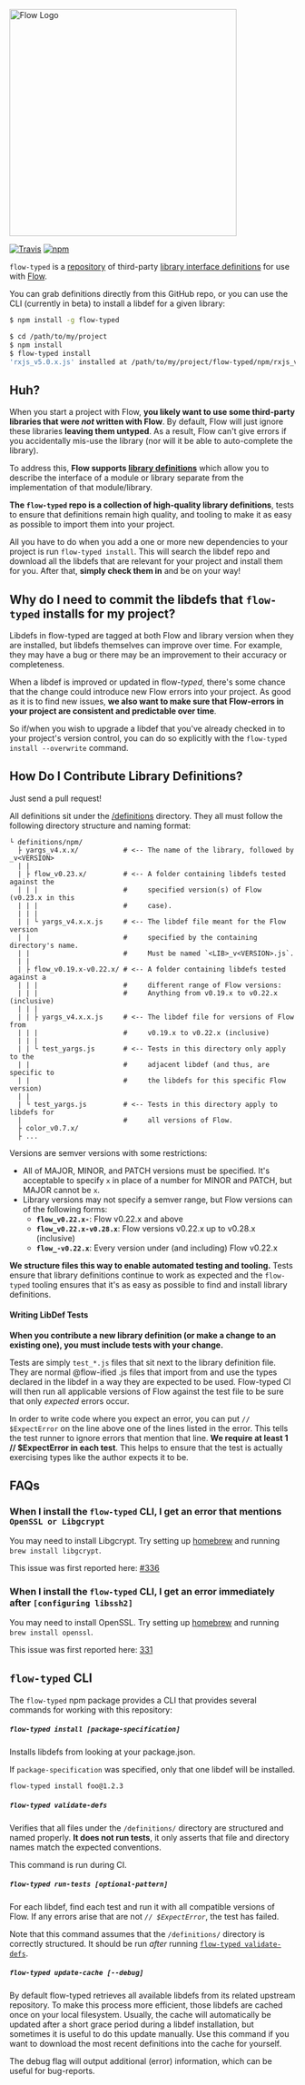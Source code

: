<img 
  alt="Flow Logo" 
  src="https://raw.githubusercontent.com/flowtype/flow-typed/master/flow-typed-logo.png"
  width="400"
/>

[![Travis](https://img.shields.io/travis/flowtype/flow-typed.svg)](https://travis-ci.org/flowtype/flow-typed) [![npm](https://img.shields.io/npm/dm/flow-typed.svg)](https://www.npmjs.com/package/flow-typed)

`flow-typed` is a [repository](https://github.com/flowtype/flow-typed/tree/master/definitions) of third-party 
[library interface definitions](http://flowtype.org/docs/third-party.html) 
for use with [Flow](http://flowtype.org/).

You can grab definitions directly from this GitHub repo, or you can use the CLI (currently in beta) to install a libdef for a given library:
```bash
$ npm install -g flow-typed

$ cd /path/to/my/project
$ npm install
$ flow-typed install
'rxjs_v5.0.x.js' installed at /path/to/my/project/flow-typed/npm/rxjs_v5.0.xjs
```

## Huh?

When you start a project with Flow, **you likely want to use some third-party 
libraries that were *not* written with Flow**. By default, Flow will just ignore
these libraries **leaving them untyped**. As a result, Flow can't give errors if 
you accidentally mis-use the library (nor will it be able to auto-complete the 
library).

To address this, **Flow supports 
[library definitions](http://flowtype.org/docs/third-party.html)** which allow 
you to describe the interface of a module or library separate from the 
implementation of that module/library. 

**The `flow-typed` repo is a collection of high-quality library definitions**, 
tests to ensure that definitions remain high quality, and tooling to make it 
as easy as possible to import them into your project. 

All you have to do when you add a one or more new dependencies to your project 
is run `flow-typed install`. This will search the libdef repo and download all
the libdefs that are relevant for your project and install them for you. After
that, **simply check them in** and be on your way!

## Why do I need to commit the libdefs that `flow-typed` installs for my project?

Libdefs in flow-typed are tagged at both Flow and library version when they are
installed, but libdefs themselves can improve over time. For example, they may
have a bug or there may be an improvement to their accuracy or completeness.

When a libdef is improved or updated in flow-*typed*, there's some chance that
the change could introduce new Flow errors into your project. As good as it is
to find new issues, **we also want to make sure that Flow-errors in your project
are consistent and predictable over time**.

So if/when you wish to upgrade a libdef that you've already checked in to your
project's version control, you can do so explicitly with the 
`flow-typed install --overwrite` command.

## How Do I Contribute Library Definitions?

Just send a pull request!

All definitions sit under the 
[/definitions](https://github.com/flowtype/flow-typed/tree/master/definitions) 
directory. They all must follow the following directory structure and naming 
format:

```
└ definitions/npm/
  ├ yargs_v4.x.x/           # <-- The name of the library, followed by _v<VERSION>
  | |
  | ├ flow_v0.23.x/         # <-- A folder containing libdefs tested against the 
  | | |                     #     specified version(s) of Flow (v0.23.x in this
  | | |                     #     case).
  | | |
  | | └ yargs_v4.x.x.js     # <-- The libdef file meant for the Flow version 
  | |                       #     specified by the containing directory's name. 
  | |                       #     Must be named `<LIB>_v<VERSION>.js`.
  | |
  | ├ flow_v0.19.x-v0.22.x/ # <-- A folder containing libdefs tested against a 
  | | |                     #     different range of Flow versions: 
  | | |                     #     Anything from v0.19.x to v0.22.x (inclusive)
  | | |
  | | ├ yargs_v4.x.x.js     # <-- The libdef file for versions of Flow from 
  | | |                     #     v0.19.x to v0.22.x (inclusive)
  | | |
  | | └ test_yargs.js       # <-- Tests in this directory only apply to the 
  | |                       #     adjacent libdef (and thus, are specific to
  | |                       #     the libdefs for this specific Flow version) 
  | |
  | └ test_yargs.js         # <-- Tests in this directory apply to libdefs for
  |                         #     all versions of Flow. 
  ├ color_v0.7.x/
  ├ ...
```

Versions are semver versions with some restrictions:

* All of MAJOR, MINOR, and PATCH versions must be specified. It's acceptable to
  specify `x` in place of a number for MINOR and PATCH, but MAJOR cannot be `x`.
* Library versions may not specify a semver range, but Flow versions can of the 
  following forms: 
  * **`flow_v0.22.x-`**: Flow v0.22.x and above
  * **`flow_v0.22.x-v0.28.x`**: Flow versions v0.22.x up to v0.28.x (inclusive)
  * **`flow_-v0.22.x`**: Every version under (and including) Flow v0.22.x

**We structure files this way to enable automated testing and tooling.**
Tests ensure that library definitions continue to work as expected and the
`flow-typed` tooling ensures that it's as easy as possible to find and install 
library definitions.

#### Writing LibDef Tests

**When you contribute a new library definition (or make a change to an existing 
one), you must include tests with your change.**

Tests are simply `test_*.js` files that sit next to the library definition 
file. They are normal @flow-ified .js files that import from and use the types
declared in the libdef in a way they are expected to be used. Flow-typed CI will
then run all applicable versions of Flow against the test file to be sure that
only *expected* errors occur.

In order to write code where you expect an error, you can put `// $ExpectError`
on the line above one of the lines listed in the error. This tells the test 
runner to ignore errors that mention that line. **We require at least 1
// $ExpectError in each test**. This helps to ensure that the test is actually
exercising types like the author expects it to be.

## FAQs

### When I install the `flow-typed` CLI, I get an error that mentions `OpenSSL or Libgcrypt` 

You may need to install Libgcrypt. Try setting up 
[homebrew](http://brew.sh/index.html) and running `brew install libgcrypt`.

This issue was first reported here: 
[#336](https://github.com/flowtype/flow-typed/issues/336)

### When I install the `flow-typed` CLI, I get an error immediately after `[configuring libssh2]`

You may need to install OpenSSL. Try setting up 
[homebrew](http://brew.sh/index.html) and running `brew install openssl`.

This issue was first reported here:
[331](https://github.com/flowtype/flow-typed/issues/331)

## `flow-typed` CLI

The `flow-typed` npm package provides a CLI that provides several commands for
working with this repository:

##### `flow-typed install [package-specification]`

Installs libdefs from looking at your package.json.

If `package-specification` was specified, only that one libdef will be installed.

```bash
flow-typed install foo@1.2.3
```

##### `flow-typed validate-defs`

Verifies that all files under the `/definitions/` directory are structured and 
named properly. **It does not run tests**, it only asserts that file and 
directory names match the expected conventions.

This command is run during CI.

##### `flow-typed run-tests [optional-pattern]`

For each libdef, find each test and run it with all compatible versions of Flow.
If any errors arise that are not *`// $ExpectError`*, the test has failed.

Note that this command assumes that the `/definitions/` directory is correctly 
structured. It should be run *after* running 
[`flow-typed validate-defs`](#flow-typed-validate-defs).

##### `flow-typed update-cache [--debug]`

By default flow-typed retrieves all available libdefs from its related upstream
repository. To make this process more efficient, those libdefs are cached once 
on your local filesystem. Usually, the cache will automatically be updated after
a short grace period during a libdef installation, but sometimes it is useful to
do this update manually. Use this command if you want to download the most
recent definitions into the cache for yourself.

The debug flag will output additional (error) information, which can be useful for
bug-reports.

